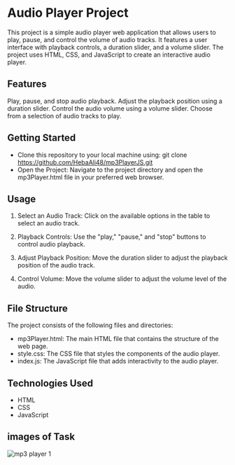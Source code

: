 # Audio Player Project

This project is a simple audio player web application that allows users to play, pause, and control the volume of audio tracks. It features a user interface with playback controls, a duration slider, and a volume slider. The project uses HTML, CSS, and JavaScript to create an interactive audio player.

## Features

Play, pause, and stop audio playback.
Adjust the playback position using a duration slider.
Control the audio volume using a volume slider.
Choose from a selection of audio tracks to play.

## Getting Started

- Clone this repository to your local machine using:
  git clone https://github.com/HebaAli48/mp3PlayerJS.git
- Open the Project: Navigate to the project directory and open the mp3Player.html file in your preferred web browser.

## Usage

1. Select an Audio Track: Click on the available options in the table to select an audio track.

2. Playback Controls: Use the "play," "pause," and "stop" buttons to control audio playback.

3. Adjust Playback Position: Move the duration slider to adjust the playback position of the audio track.

4. Control Volume: Move the volume slider to adjust the volume level of the audio.

## File Structure

The project consists of the following files and directories:

- mp3Player.html: The main HTML file that contains the structure of the web page.
- style.css: The CSS file that styles the components of the audio player.
- index.js: The JavaScript file that adds interactivity to the audio player.

## Technologies Used

- HTML
- CSS
- JavaScript

## images of Task
![mp3 player 1](https://github.com/HebaAli48/mp3PlayerJS/assets/131808003/8343460b-50e9-4f5f-9332-713c39b3d661)
